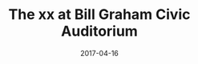 ---
date: '2017-04-16'
artist: The xx
festival: ''
venue: Bill Graham Civic Auditorium
city: San Francisco
state: CA
country: USA
price: $49.50
solo: 'No'
title: The xx at Bill Graham Civic Auditorium
slug: 2017-04-16-the-xx
cover: ''
genre: ''
category: show
tags: []
created: 02/15/2019
artists:
  - The xx
  - Sampha
openers:
  - Sampha
---